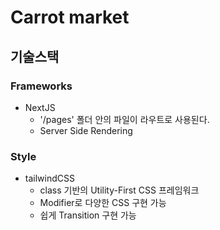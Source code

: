 # Carrot market

## 기술스택

### Frameworks

- NextJS
  - '/pages' 폴더 안의 파일이 라우트로 사용된다.
  - Server Side Rendering

### Style

- tailwindCSS
  - class 기반의 Utility-First CSS 프레임워크
  - Modifier로 다양한 CSS 구현 가능
  - 쉽게 Transition 구현 가능